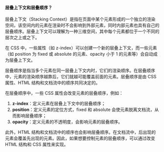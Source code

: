 <!--
 * @Author: Shu Binqi
 * @Date: 2023-03-14 19:42:00
 * @LastEditors: Shu Binqi
 * @LastEditTime: 2023-03-14 19:42:03
 * @Description: CSS 零散知识
 * @Version: 1.0.0
 * @FilePath: \interviewQuestions\前端基础\CSS\CSS-杂项.md
-->

#### 层叠上下文和层叠顺序？

层叠上下文（Stacking Context）是指在页面中某个元素形成的一个独立的渲染空间，该空间内的元素在渲染时不会影响到外部元素，同时内部元素也具有自己的层叠顺序。层叠上下文可以理解为一种三维空间，其中每个元素都位于一个不同的层次之上或之下。

在 CSS 中，一些属性（如 z-index）可以创建一个新的层叠上下文，而一些元素（如 position 为 fixed 或 absolute 的元素、opacity 小于 1 的元素等）会自动成为层叠上下文。

层叠顺序是指当多个元素在同一层叠上下文内时，它们的渲染顺序。在层叠顺序中，元素的渲染顺序越靠后，它们就越可能覆盖前面的元素。层叠顺序是由 CSS 属性、HTML 结构和文档流中的顺序共同决定的。

在层叠顺序中，一些 CSS 属性会改变元素的层叠顺序，例如：

1. **z-index**：定义元素在层叠上下文中的层叠顺序；
1. **position**：定义元素的定位方式，fixed 和 absolute 会使元素脱离文档流，从而影响层叠顺序；
1. **opacity**：定义元素的不透明度，会影响元素的层叠顺序。

此外，HTML 结构和文档流中的顺序也会影响层叠顺序。在文档流中，后出现的元素会覆盖先出现的元素。因此，如果想要控制元素的层叠顺序，可以通过改变 HTML 结构和 CSS 属性来实现。
